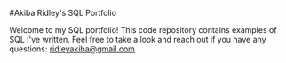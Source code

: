 #Akiba Ridley's SQL Portfolio

Welcome to my SQL portfolio! This code repository contains examples of SQL I've written. Feel free to take a look and reach out if you have any questions:
ridleyakiba@gmail.com

